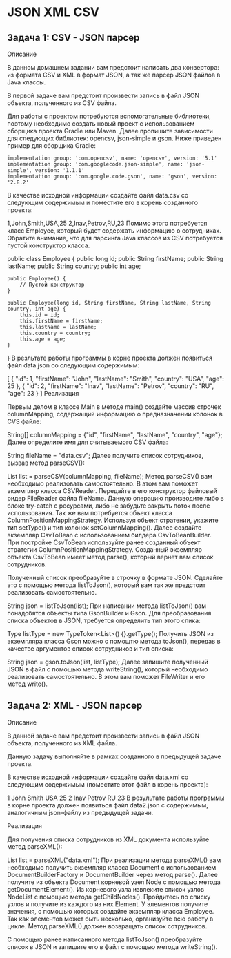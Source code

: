 # JSON XML CSV
## Задача 1: CSV - JSON парсер

Описание

В данном домашнем задании вам предстоит написать два конвертора: из формата CSV и XML в формат JSON, а так же парсер JSON файлов в Java классы.

В первой задаче вам предстоит произвести запись в файл JSON объекта, полученного из CSV файла.

Для работы с проектом потребуются вспомогательные библиотеки, поэтому необходимо создать новый проект с использованием сборщика проекта Gradle или Maven. Далее пропишите зависимости для следующих библиотек: opencsv, json-simple и gson. Ниже приведен пример для сборщика Gradle:

    implementation group: 'com.opencsv', name: 'opencsv', version: '5.1'
    implementation group: 'com.googlecode.json-simple', name: 'json-simple', version: '1.1.1'
    implementation group: 'com.google.code.gson', name: 'gson', version: '2.8.2'
В качестве исходной информации создайте файл data.csv со следующим содержимым и поместите его в корень созданного проекта:

1,John,Smith,USA,25
2,Inav,Petrov,RU,23
Помимо этого потребуется класс Employee, который будет содержать информацию о сотрудниках. Обратите внимание, что для парсинга Java классов из CSV потребуется пустой конструктор класса.

public class Employee {
    public long id;
    public String firstName;
    public String lastName;
    public String country;
    public int age;

    public Employee() {
        // Пустой конструктор
    }

    public Employee(long id, String firstName, String lastName, String country, int age) {
        this.id = id;
        this.firstName = firstName;
        this.lastName = lastName;
        this.country = country;
        this.age = age;
    }   
}
В резльтате работы программы в корне проекта должен появиться файл data.json со следующим содержимым:

[
  {
    "id": 1,
    "firstName": "John",
    "lastName": "Smith",
    "country": "USA",
    "age": 25
  },
  {
    "id": 2,
    "firstName": "Inav",
    "lastName": "Petrov",
    "country": "RU",
    "age": 23
  }
]
Реализация

Первым делом в классе Main в методе main() создайте массив строчек columnMapping, содержащий информацию о предназначении колонок в CVS файле:

String[] columnMapping = {"id", "firstName", "lastName", "country", "age"};
Далее определите имя для считываемого CSV файла:

String fileName = "data.csv";
Далее получите список сотрудников, вызвав метод parseCSV():

List<Employee> list = parseCSV(columnMapping, fileName);
Метод parseCSV() вам необходимо реализовать самостоятельно. В этом вам поможет экземпляр класса CSVReader. Передайте в его конструктор файловый ридер FileReader файла fileName. Данную операцию производите либо в блоке try-catch с ресурсами, либо не забудьте закрыть поток после использования. Так же вам потребуется объект класса ColumnPositionMappingStrategy. Используя объект стратении, укажите тип setType() и тип колонок setColumnMapping(). Далее создайте экземпляр CsvToBean с использованием билдера CsvToBeanBuilder. При постройке CsvToBean используйте ранее созданный объект стратегии ColumnPositionMappingStrategy. Созданный экземпляр объекта CsvToBean имеет метод parse(), который вернет вам список сотрудников.

Полученный список преобразуйте в строчку в формате JSON. Сделайте это с помощью метода listToJson(), который вам так же предстоит реализовать самостоятельно.

String json = listToJson(list);
При написании метода listToJson() вам понадобятся объекты типа GsonBuilder и Gson. Для преобразования списка объектов в JSON, требуется определить тип этого спика:

Type listType = new TypeToken<List<T>>() {}.getType();
Получить JSON из экземпляра класса Gson можно с помощтю метода toJson(), передав в качестве аргументов список сотрудников и тип списка:

String json = gson.toJson(list, listType);
Далее запишите полученный JSON в файл с помощью метода writeString(), который необходимо реализовать самостоятельно. В этом вам поможет FileWriter и его метод write().

## Задача 2: XML - JSON парсер

Описание

В данной задаче вам предстоит произвести запись в файл JSON объекта, полученного из XML файла.

Данную задачу выполняйте в рамках созданного в предыдущей задаче проекта.

В качестве исходной информации создайте файл data.xml со следующим содержимым (поместите этот файл в корень проекта):

<staff>
    <employee>
        <id>1</id>
        <firstName>John</firstName>
        <lastName>Smith</lastName>
        <country>USA</country>
        <age>25</age>
    </employee>
    <employee>
        <id>2</id>
        <firstName>Inav</firstName>
        <lastName>Petrov</lastName>
        <country>RU</country>
        <age>23</age>
    </employee>
</staff>
В резyльтате работы программы в корне проекта должен появиться файл data2.json с содержимым, аналогичным json-файлу из предыдущей задачи.

Реализация

Для получения списка сотрудников из XML документа используйте метод parseXML():

List<Employee> list = parseXML("data.xml");
При реализации метода parseXML() вам необходимо получить экземпляр класса Document с использованием DocumentBuilderFactory и DocumentBuilder через метод parse(). Далее получите из объекта Document корневой узел Node с помощью метода getDocumentElement(). Из корневого узла извлеките список узлов NodeList с помощью метода getChildNodes(). Пройдитесь по списку узлов и получите из каждого из них Element. У элементов получите значения, с помощью которых создайте экземпляр класса Employee. Так как элементов может быть несколько, организуйте всю работу в цикле. Метод parseXML() должен возвращать список сотрудников.

С помощью ранее написанного метода listToJson() преобразуйте список в JSON и запишите его в файл c помощью метода writeString().